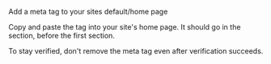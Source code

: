 
Add a meta tag to your sites default/home page

Copy and paste the <meta> tag into your site's home page. It should go in the <head> section, before the first <body> section.

<meta name="msvalidate.01" content="09D54FE96561001336474549708FA0A9" />

To stay verified, don't remove the meta tag even after verification succeeds.